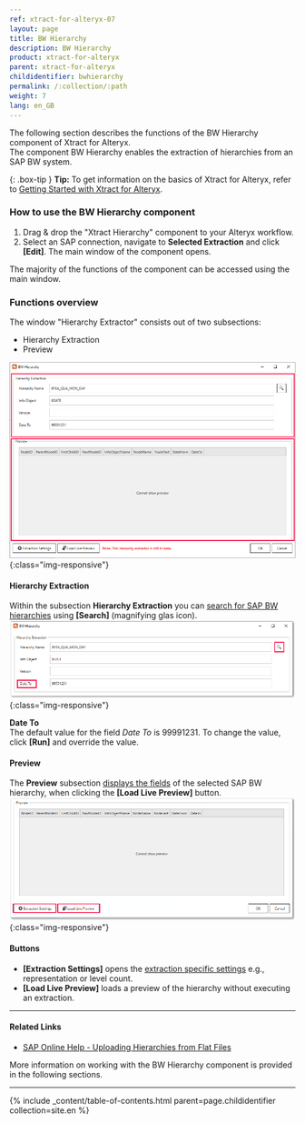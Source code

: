 ```yaml
---
ref: xtract-for-alteryx-07
layout: page
title: BW Hierarchy
description: BW Hierarchy
product: xtract-for-alteryx
parent: xtract-for-alteryx
childidentifier: bwhierarchy
permalink: /:collection/:path
weight: 7
lang: en_GB
---
```


The following section describes the functions of the BW Hierarchy component of Xtract for Alteryx.<br>
The component BW Hierarchy enables the extraction of hierarchies from an SAP BW system.

{: .box-tip }
**Tip:** To get information on the basics of Xtract for Alteryx, refer to [Getting Started with Xtract for Alteryx](../getting-started).

### How to use the BW Hierarchy component
1. Drag & drop the "Xtract Hierarchy" component to your Alteryx workflow.
2. Select an SAP connection, navigate to **Selected Extraction** and click **[Edit]**. The main window of the component opens.

The majority of the functions of the component can be accessed using the main window.

### Functions overview
The window "Hierarchy Extractor" consists out of two subsections:
- Hierarchy Extraction
- Preview

![Hierarchy Extractor](/img/content/xfa/xfa_hierarchy.png){:class="img-responsive"}

#### Hierarchy Extraction
Within the subsection **Hierarchy Extraction** you can [search for SAP BW hierarchies](./bwhierarchy/bwhier-define) using **[Search]** (magnifying glas icon).
![Hierarchy search](/img/content/xfa/xfa_hierarchy_search.png){:class="img-responsive"}

**Date To**<br>
The default value for the field *Date To* is 99991231. To change the value, click **[Run]** and override the value. 

#### Preview
The **Preview** subsection [displays the fields](./bwhierarchy/bwhier-define#to-preview-selected-hierarchy) of the selected SAP BW hierarchy, when clicking the **[Load Live Preview]** button.
![Hierarchy preview](/img/content/xfa/xfa_hierarchy_buttons.png){:class="img-responsive"}

#### Buttons
- **[Extraction Settings]** opens the [extraction specific settings](./bwhierarchy/bwhier-settings) e.g., representation or level count. <br>
- **[Load Live Preview]** loads a preview of the hierarchy without executing an extraction.

---


#### Related Links
- [SAP Online Help - Uploading Hierarchies from Flat Files](https://help.sap.com/saphelp_scm700_ehp02/helpdata/en/fa/e92637c2cbf357e10000009b38f936/frameset.htm)

More information on working with the BW Hierarchy component is provided in the following sections.

---

{% include _content/table-of-contents.html parent=page.childidentifier collection=site.en %}